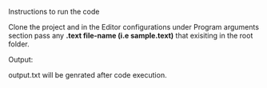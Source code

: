 Instructions to run the code

Clone the project and in the Editor configurations under Program arguments section pass any **.text file-name (i.e sample.text)** that exisiting in the root folder.


Output:

output.txt will be genrated after code execution. 
